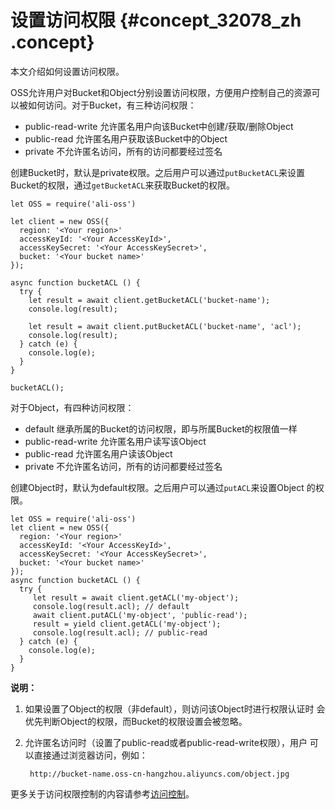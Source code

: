 # 设置访问权限 {#concept_32078_zh .concept}

本文介绍如何设置访问权限。

OSS允许用户对Bucket和Object分别设置访问权限，方便用户控制自己的资源可 以被如何访问。对于Bucket，有三种访问权限：

-   public-read-write 允许匿名用户向该Bucket中创建/获取/删除Object
-   public-read 允许匿名用户获取该Bucket中的Object
-   private 不允许匿名访问，所有的访问都要经过签名

创建Bucket时，默认是private权限。之后用户可以通过`putBucketACL`来设置 Bucket的权限，通过`getBucketACL`来获取Bucket的权限。

```language-js
let OSS = require('ali-oss')

let client = new OSS({
  region: '<Your region>'
  accessKeyId: '<Your AccessKeyId>',
  accessKeySecret: '<Your AccessKeySecret>',
  bucket: '<Your bucket name>'
});

async function bucketACL () {
  try {
    let result = await client.getBucketACL('bucket-name');
    console.log(result);
	
	let result = await client.putBucketACL('bucket-name', 'acl');
    console.log(result);
  } catch (e) {
    console.log(e);
  }
}

bucketACL();

```

对于Object，有四种访问权限：

-   default 继承所属的Bucket的访问权限，即与所属Bucket的权限值一样
-   public-read-write 允许匿名用户读写该Object
-   public-read 允许匿名用户读该Object
-   private 不允许匿名访问，所有的访问都要经过签名

创建Object时，默认为default权限。之后用户可以通过`putACL`来设置Object 的权限。

```
let OSS = require('ali-oss')
let client = new OSS({
  region: '<Your region>'
  accessKeyId: '<Your AccessKeyId>',
  accessKeySecret: '<Your AccessKeySecret>',
  bucket: '<Your bucket name>'
});
async function bucketACL () {
  try {
     let result = await client.getACL('my-object');
     console.log(result.acl); // default
     await client.putACL('my-object', 'public-read');
     result = yield client.getACL('my-object');
     console.log(result.acl); // public-read
  } catch (e) {
    console.log(e);
  }
}
```

**说明：** 

1.  如果设置了Object的权限（非default），则访问该Object时进行权限认证时 会优先判断Object的权限，而Bucket的权限设置会被忽略。
2.  允许匿名访问时（设置了public-read或者public-read-write权限），用户 可以直接通过浏览器访问，例如：

    ```
     http://bucket-name.oss-cn-hangzhou.aliyuncs.com/object.jpg
    
    ```


更多关于访问权限控制的内容请参考[访问控制](../../../../cn.zh-CN/开发指南/访问与控制/访问控制.md#)。

